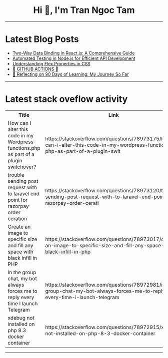 <h1 align="center">Hi 👋, I'm Tran Ngoc Tam</h1>

---

# Latest Blog Posts 
<!-- BLOG-POST-LIST:START -->
- [Two-Way Data Binding in React.js: A Comprehensive Guide](https://dev.to/ellis22/two-way-data-binding-in-reactjs-a-comprehensive-guide-120b)
- [Automated Testing in Node.js for Efficient API Development](https://dev.to/viitorcloud/automated-testing-in-nodejs-for-efficient-api-development-4pac)
- [Understanding Flex Properties in CSS](https://dev.to/ramk777stack/understanding-flex-properties-in-css-39ek)
- [🚀 GITHUB ACTIONS 🚀](https://dev.to/alex1ai/github-actions-1b2g)
- [🌟 Reflecting on 90 Days of Learning: My Journey So Far](https://dev.to/erasmuskotoka/reflecting-on-90-days-of-learning-my-journey-so-far-2f3b)
<!-- BLOG-POST-LIST:END -->

---

# Latest stack oveflow activity
<table>
  <tr><th>Title</th><th>Link</th></tr>
  <!-- STACKOVERFLOW:START --><tr><td>How can I alter this code in my Wordpress functions.php as part of a plugin switchover?</td><td>https://stackoverflow.com/questions/78973175/how-can-i-alter-this-code-in-my-wordpress-functions-php-as-part-of-a-plugin-swit</td></tr><tr><td>trouble sending post request with to laravel end point for razorpay order ceration</td><td>https://stackoverflow.com/questions/78973120/trouble-sending-post-request-with-to-laravel-end-point-for-razorpay-order-cerati</td></tr><tr><td>Create an image to specific size and fill any space with black infill in PHP</td><td>https://stackoverflow.com/questions/78973017/create-an-image-to-specific-size-and-fill-any-space-with-black-infill-in-php</td></tr><tr><td>In the group chat, my bot always forces me to reply every time I launch Telegram</td><td>https://stackoverflow.com/questions/78972981/in-the-group-chat-my-bot-always-forces-me-to-reply-every-time-i-launch-telegram</td></tr><tr><td>xdebug not installed on php 8.3 docker container</td><td>https://stackoverflow.com/questions/78972915/xdebug-not-installed-on-php-8-3-docker-container</td></tr><!-- STACKOVERFLOW:END -->
</table>

---


